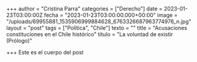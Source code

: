 +++
author = "Cristina Parra"
categories = ["Derecho"]
date = 2023-01-23T03:00:00Z
fecha = "2023-01-23T03:00:00.000+00:00"
image = "/uploads/69955881_1535906999884628_6763326687963774976_n.jpg"
layout = "post"
tags = ["Política", "Chile"]
texto = ""
title = "Acusaciones constituciones en el Chile histórico"
titulo = "La voluntad de existir (Prólogo)"

+++
Este es el cuerpo del post